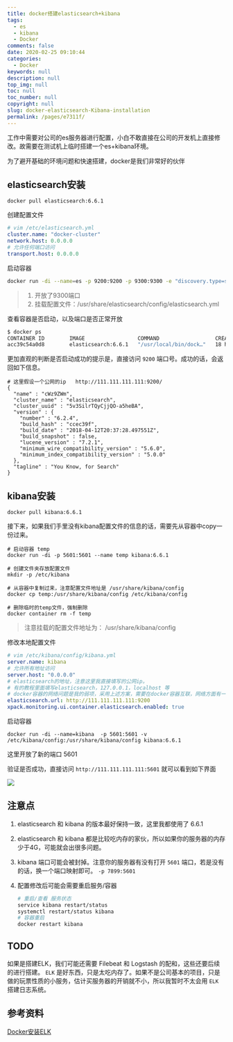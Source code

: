```yaml
---
title: docker搭建elasticsearch+kibana
tags: 
  - es
  - kibana
  - Docker
comments: false
date: 2020-02-25 09:10:44
categories: 
  - Docker
keywords: null
description: null
top_img: null
toc: null
toc_number: null
copyright: null
slug: docker-elasticsearch-Kibana-installation
permalink: /pages/e7311f/
---
```


工作中需要对公司的es服务器进行配置，小白不敢直接在公司的开发机上直接修改。故需要在测试机上临时搭建一个es+kibana环境。

为了避开基础的环境问题和快速搭建，docker是我们非常好的伙伴

<!--more-->

## elasticsearch安装

```
docker pull elasticsearch:6.6.1
```

创建配置文件

```yaml
# vim /etc/elasticsearch.yml
cluster.name: "docker-cluster"
network.host: 0.0.0.0
# 允许任何端口访问
transport.host: 0.0.0.0
```

启动容器

```bash
docker run -di --name=es -p 9200:9200 -p 9300:9300 -e "discovery.type=single-node" -v /etc/elasticsearch.yml:/usr/share/elasticsearch/config/elasticsearch.yml elasticsearch:6.6.1
```

> 1. 开放了9300端口
> 2. 挂载配置文件：/usr/share/elasticsearch/config/elasticsearch.yml

查看容器是否启动，以及端口是否正常开放

```bash
$ docker ps 
CONTAINER ID        IMAGE                 COMMAND                  CREATED             STATUS              PORTS                                            NAMES
acc39c54a0d8        elasticsearch:6.6.1   "/usr/local/bin/dock…"   18 hours ago        Up 18 hours         0.0.0.0:9200->9200/tcp, 0.0.0.0:9300->9300/tcp   es
```

更加直观的判断是否启动成功的提示是，直接访问 `9200` 端口号。成功的话，会返回如下信息。

```
# 这里假设一个公网的ip   http://111.111.111.111:9200/
{
  "name" : "cWz9ZWm",
  "cluster_name" : "elasticsearch",
  "cluster_uuid" : "5v3SilrTQyCjjQO-a5heBA",
  "version" : {
    "number" : "6.2.4",
    "build_hash" : "ccec39f",
    "build_date" : "2018-04-12T20:37:28.497551Z",
    "build_snapshot" : false,
    "lucene_version" : "7.2.1",
    "minimum_wire_compatibility_version" : "5.6.0",
    "minimum_index_compatibility_version" : "5.0.0"
  },
  "tagline" : "You Know, for Search"
}
```

## kibana安装

```
docker pull kibana:6.6.1
```

接下来，如果我们手里没有kibana配置文件的信息的话，需要先从容器中copy一份过来。

```
# 启动容器 temp
docker run -di -p 5601:5601 --name temp kibana:6.6.1

# 创建文件夹存放配置文件
mkdir -p /etc/kibana

# 从容器中复制过来，注意配置文件地址是 /usr/share/kibana/config
docker cp temp:/usr/share/kibana/config /etc/kibana/config

# 删除临时的temp文件，强制删除
docker container rm -f temp
```

> 注意挂载的配置文件地址为： /usr/share/kibana/config

修改本地配置文件 

```yaml
# vim /etc/kibana/config/kibana.yml
server.name: kibana
# 允许所有地址访问
server.host: "0.0.0.0"
# elasticsearch的地址，注意这里我直接填写的公网ip。
# 有的教程里面填写elasticsearch，127.0.0.1，localhost 等
# docker容器的网络问题是我的弱项，采用上述方案，需要在docker容器互联，网络方面有一定的知识，不然会出问题。
elasticsearch.url: http://111.111.111.111:9200
xpack.monitoring.ui.container.elasticsearch.enabled: true
```

启动容器

```
docker run -di --name=kibana  -p 5601:5601 -v /etc/kibana/config:/usr/share/kibana/config kibana:6.6.1
```

这里开放了新的端口 5601

验证是否成功，直接访问  `http://111.111.111.111:5601` 就可以看到如下界面

![](https://cdn.jsdelivr.net/gh/PPsteven/pictures/img/20200225110755.png)



## 注意点

1. elasticsearch 和 kibana 的版本最好保持一致，这里我都使用了 6.6.1 
2. elasticsearch 和 kibana 都是比较吃内存的家伙，所以如果你的服务器的内存少于4G，可能就会出很多问题。
3. kibana 端口可能会被封掉。注意你的服务器有没有打开 `5601` 端口，若是没有的话，换一个端口映射即可。
   `-p 7899:5601` 

4. 配置修改后可能会需要重启服务/容器

   ```bash
   # 重启/查看 服务状态
   service kibana restart/status
   systemctl restart/status kibana
   # 容器重启
   docker restart kibana
   ```



## TODO

如果是搭建ELK，我们可能还需要 Filebeat 和 Logstash 的配和，这些还要后续的进行搭建。
`ELK` 是好东西，只是太吃内存了。如果不是公司基本的项目，只是做的玩票性质的小服务，估计买服务器的开销就不小，所以我暂时不太会用 `ELK` 搭建日志系统。

## 参考资料

[Docker安装ELK](https://blog.csdn.net/qq1031893936/article/details/93798646)